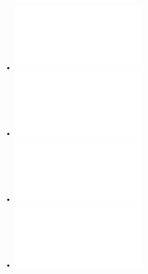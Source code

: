 * ![Offline Tutorial 1 - git](./git.pdf)
* ![Offline Tutorial 2 - basic Java](./conversion_from_cpp_to_java.pdf)
* ![Offline Tutorial 3 - DB](./simpleDBcommand.pdf)
* ![Offline Tutorial 4 - Spring](./spring.pdf)
